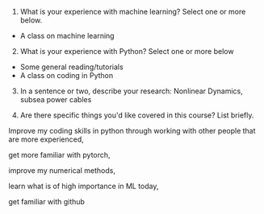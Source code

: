 1. What is your experience with machine learning? Select one or more below.

  * A class on machine learning


2. What is your experience with Python?  Select one or more below

  * Some general reading/tutorials
  * A class on coding in Python


3. In a sentence or two, describe your research:
Nonlinear Dynamics, subsea power cables

4. Are there specific things you'd like covered in this course?  List briefly.

Improve my coding skills in python through working with other people that are more experienced, 

get more familiar with pytorch, 

improve my numerical methods, 

learn what is of high importance in ML today, 

get familiar with github